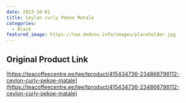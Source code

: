 ```yaml
---
date: 2023-10-01
title: Ceylon curly Pekoe Matale
categories:
  - Black
featured_image: https://tea.dedunu.info/images/placeholder.jpg
---
```


## Original Product Link

[https://teacoffeecentre.ee/tee/tproduct/415434736-234866798112-ceylon-curly-pekoe-matale](https://teacoffeecentre.ee/tee/tproduct/415434736-234866798112-ceylon-curly-pekoe-matale)
